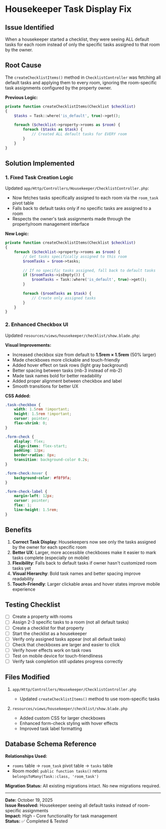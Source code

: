 # Housekeeper Task Display Fix

## Issue Identified
When a housekeeper started a checklist, they were seeing ALL default tasks for each room instead of only the specific tasks assigned to that room by the owner.

## Root Cause
The `createChecklistItems()` method in `ChecklistController` was fetching all default tasks and applying them to every room, ignoring the room-specific task assignments configured by the property owner.

**Previous Logic:**
```php
private function createChecklistItems(Checklist $checklist)
{
    $tasks = Task::where('is_default', true)->get();
    
    foreach ($checklist->property->rooms as $room) {
        foreach ($tasks as $task) {
            // Created ALL default tasks for EVERY room
        }
    }
}
```

## Solution Implemented

### 1. Fixed Task Creation Logic
Updated `app/Http/Controllers/Housekeeper/ChecklistController.php`:

- Now fetches tasks specifically assigned to each room via the `room_task` pivot table
- Falls back to default tasks only if no specific tasks are assigned to a room
- Respects the owner's task assignments made through the property/room management interface

**New Logic:**
```php
private function createChecklistItems(Checklist $checklist)
{
    foreach ($checklist->property->rooms as $room) {
        // Get tasks specifically assigned to this room
        $roomTasks = $room->tasks;
        
        // If no specific tasks assigned, fall back to default tasks
        if ($roomTasks->isEmpty()) {
            $roomTasks = Task::where('is_default', true)->get();
        }
        
        foreach ($roomTasks as $task) {
            // Create only assigned tasks
        }
    }
}
```

### 2. Enhanced Checkbox UI
Updated `resources/views/housekeeper/checklist/show.blade.php`:

**Visual Improvements:**
- Increased checkbox size from default to **1.5rem × 1.5rem** (50% larger)
- Made checkboxes more clickable and touch-friendly
- Added hover effect on task rows (light gray background)
- Better spacing between tasks (mb-3 instead of mb-2)
- Made task names bold for better readability
- Added proper alignment between checkbox and label
- Smooth transitions for better UX

**CSS Added:**
```css
.task-checkbox {
    width: 1.5rem !important;
    height: 1.5rem !important;
    cursor: pointer;
    flex-shrink: 0;
}

.form-check {
    display: flex;
    align-items: flex-start;
    padding: 12px;
    border-radius: 8px;
    transition: background-color 0.2s;
}

.form-check:hover {
    background-color: #f8f9fa;
}

.form-check-label {
    margin-left: 12px;
    cursor: pointer;
    flex: 1;
    line-height: 1.5rem;
}
```

## Benefits

1. **Correct Task Display**: Housekeepers now see only the tasks assigned by the owner for each specific room
2. **Better UX**: Larger, more accessible checkboxes make it easier to mark tasks complete (especially on mobile)
3. **Flexibility**: Falls back to default tasks if owner hasn't customized room tasks yet
4. **Visual Hierarchy**: Bold task names and better spacing improve readability
5. **Touch-Friendly**: Larger clickable areas and hover states improve mobile experience

## Testing Checklist

- [ ] Create a property with rooms
- [ ] Assign 2-3 specific tasks to a room (not all default tasks)
- [ ] Create a checklist for that property
- [ ] Start the checklist as a housekeeper
- [ ] Verify only assigned tasks appear (not all default tasks)
- [ ] Check that checkboxes are larger and easier to click
- [ ] Verify hover effects work on task rows
- [ ] Test on mobile device for touch-friendliness
- [ ] Verify task completion still updates progress correctly

## Files Modified

1. `app/Http/Controllers/Housekeeper/ChecklistController.php`
   - Updated `createChecklistItems()` method to use room-specific tasks

2. `resources/views/housekeeper/checklist/show.blade.php`
   - Added custom CSS for larger checkboxes
   - Enhanced form-check styling with hover effects
   - Improved task label formatting

## Database Schema Reference

**Relationships Used:**
- `rooms` table → `room_task` pivot table → `tasks` table
- Room model: `public function tasks()` returns `belongsToMany(Task::class, 'room_task')`

**Migration Status:**
All existing migrations intact. No new migrations required.

---

**Date:** October 19, 2025  
**Issue Resolved:** Housekeeper seeing all default tasks instead of room-specific assignments  
**Impact:** High - Core functionality for task management  
**Status:** ✅ Completed & Tested
